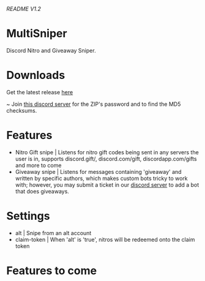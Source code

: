 *README V1.2*
# MultiSniper
Discord Nitro and Giveaway Sniper.

# Downloads
Get the latest release [here](https://github.com/Pr0xyblade/MultiSniper/releases/latest)

~ Join [this discord server](https://discord.gg/MdxAADV) for the ZIP's password and to find the MD5 checksums.

# Features
- Nitro Gift snipe | Listens for nitro gift codes being sent in any servers the user is in, supports discord.gift/, discord.com/gift, discordapp.com/gifts and more to come
- Giveaway snipe | Listens for messages containing 'giveaway' and written by specific authors, which makes custom bots tricky to work with; however, you may submit a ticket in our [discord server](https://discord.gg/aKzQxjy) to add a bot that does giveaways.

# Settings
- alt | Snipe from an alt account
- claim-token | When 'alt' is 'true', nitros will be redeemed onto the claim token

# Features to come
